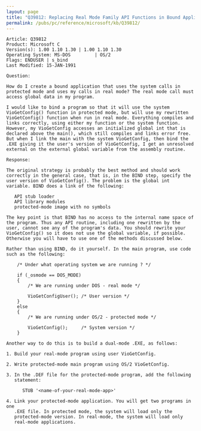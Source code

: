 ```yaml
---
layout: page
title: "Q39812: Replacing Real Mode Family API Functions in Bound Applications"
permalink: /pubs/pc/reference/microsoft/kb/Q39812/
---
```


	Article: Q39812
	Product: Microsoft C
	Version(s): 1.00 1.10 1.30 | 1.00 1.10 1.30
	Operating System: MS-DOS         | OS/2
	Flags: ENDUSER | s_bind
	Last Modified: 15-JAN-1991
	
	Question:
	
	How do I create a bound application that uses the system calls in
	protected mode and uses my calls in real mode? The real mode call must
	access global data in my program.
	
	I would like to bind a program so that it will use the system
	VioGetConfig() function in protected mode, but will use my rewritten
	VioGetConfig() function when run in real mode. Everything compiles and
	links correctly, using either my function or the system function.
	However, my VioGetConfig accesses an initialized global int that is
	declared above the main(), which still compiles and links error free.
	But when I link the main with the system VioGetConfig, then bind the
	.EXE giving it the user's version of VioGetConfig, I get an unresolved
	external on the external global variable from the assembly routine.
	
	Response:
	
	The original strategy is probably the best method and should work
	correctly in the general case, that is, in the BIND step, specify the
	user version of VioGetConfig(). The problem is the global int
	variable. BIND does a link of the following:
	
	   API stub loader
	   API library modules
	   protected-mode image with no symbols
	
	The key point is that BIND has no access to the internal name space of
	the program. Thus any API routine, including one rewritten by the
	user, cannot see any of the program's data. You should rewrite your
	VioGetConfig() so it does not use the global variable, if possible.
	Otherwise you will have to use one of the methods discussed below.
	
	Rather than using BIND, do it yourself. In the main program, use code
	such as the following:
	
	    /* Under what operating system we are running ? */
	
	    if (_osmode == DOS_MODE)
	    {
	        /* We are running under DOS - real mode */
	
	        VioGetConfigUser(); /* User version */
	    }
	    else
	    {
	        /* We are running under OS/2 - protected mode */
	
	        VioGetConfig();     /* System version */
	    }
	
	Another way to do this is to build a dual-mode .EXE, as follows:
	
	1. Build your real-mode program using user VioGetConfig.
	
	2. Write protected-mode main program using OS/2 VioGetConfig.
	
	3. In the .DEF file for the protected-mode program, add the following
	   statement:
	
	      STUB '<name-of-your-real-mode-app>'
	
	4. Link your protected-mode application. You will get two programs in one
	   .EXE file. In protected mode, the system will load only the
	   protected-mode version. In real-mode, the system will load only
	   real-mode applications.
